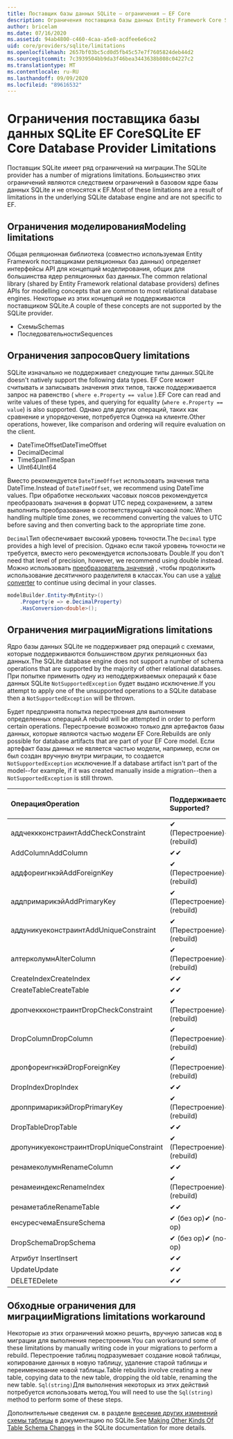 ```yaml
---
title: Поставщик базы данных SQLite — ограничения — EF Core
description: Ограничения поставщика базы данных Entity Framework Core SQLite по сравнению с другими поставщиками
author: bricelam
ms.date: 07/16/2020
ms.assetid: 94ab4800-c460-4caa-a5e8-acdfee6e6ce2
uid: core/providers/sqlite/limitations
ms.openlocfilehash: 2657bf03bc5cd0d5fb45c57e7f7605824deb44d2
ms.sourcegitcommit: 7c3939504bb9da3f46bea3443638b808c04227c2
ms.translationtype: MT
ms.contentlocale: ru-RU
ms.lasthandoff: 09/09/2020
ms.locfileid: "89616532"
---
```

# <a name="sqlite-ef-core-database-provider-limitations"></a><span data-ttu-id="11370-103">Ограничения поставщика базы данных SQLite EF Core</span><span class="sxs-lookup"><span data-stu-id="11370-103">SQLite EF Core Database Provider Limitations</span></span>

<span data-ttu-id="11370-104">Поставщик SQLite имеет ряд ограничений на миграции.</span><span class="sxs-lookup"><span data-stu-id="11370-104">The SQLite provider has a number of migrations limitations.</span></span> <span data-ttu-id="11370-105">Большинство этих ограничений являются следствием ограничений в базовом ядре базы данных SQLite и не относятся к EF.</span><span class="sxs-lookup"><span data-stu-id="11370-105">Most of these limitations are a result of limitations in the underlying SQLite database engine and are not specific to EF.</span></span>

## <a name="modeling-limitations"></a><span data-ttu-id="11370-106">Ограничения моделирования</span><span class="sxs-lookup"><span data-stu-id="11370-106">Modeling limitations</span></span>

<span data-ttu-id="11370-107">Общая реляционная библиотека (совместно используемая Entity Framework поставщиками реляционных баз данных) определяет интерфейсы API для концепций моделирования, общих для большинства ядер реляционных баз данных.</span><span class="sxs-lookup"><span data-stu-id="11370-107">The common relational library (shared by Entity Framework relational database providers) defines APIs for modelling concepts that are common to most relational database engines.</span></span> <span data-ttu-id="11370-108">Некоторые из этих концепций не поддерживаются поставщиком SQLite.</span><span class="sxs-lookup"><span data-stu-id="11370-108">A couple of these concepts are not supported by the SQLite provider.</span></span>

* <span data-ttu-id="11370-109">Схемы</span><span class="sxs-lookup"><span data-stu-id="11370-109">Schemas</span></span>
* <span data-ttu-id="11370-110">Последовательности</span><span class="sxs-lookup"><span data-stu-id="11370-110">Sequences</span></span>

## <a name="query-limitations"></a><span data-ttu-id="11370-111">Ограничения запросов</span><span class="sxs-lookup"><span data-stu-id="11370-111">Query limitations</span></span>

<span data-ttu-id="11370-112">SQLite изначально не поддерживает следующие типы данных.</span><span class="sxs-lookup"><span data-stu-id="11370-112">SQLite doesn't natively support the following data types.</span></span> <span data-ttu-id="11370-113">EF Core может считывать и записывать значения этих типов, также поддерживается запрос на равенство ( `where e.Property == value` ).</span><span class="sxs-lookup"><span data-stu-id="11370-113">EF Core can read and write values of these types, and querying for equality (`where e.Property == value`) is also supported.</span></span> <span data-ttu-id="11370-114">Однако для других операций, таких как сравнение и упорядочение, потребуется Оценка на клиенте.</span><span class="sxs-lookup"><span data-stu-id="11370-114">Other operations, however, like comparison and ordering will require evaluation on the client.</span></span>

* <span data-ttu-id="11370-115">DateTimeOffset</span><span class="sxs-lookup"><span data-stu-id="11370-115">DateTimeOffset</span></span>
* <span data-ttu-id="11370-116">Decimal</span><span class="sxs-lookup"><span data-stu-id="11370-116">Decimal</span></span>
* <span data-ttu-id="11370-117">TimeSpan</span><span class="sxs-lookup"><span data-stu-id="11370-117">TimeSpan</span></span>
* <span data-ttu-id="11370-118">UInt64</span><span class="sxs-lookup"><span data-stu-id="11370-118">UInt64</span></span>

<span data-ttu-id="11370-119">Вместо рекомендуется `DateTimeOffset` использовать значения типа DateTime.</span><span class="sxs-lookup"><span data-stu-id="11370-119">Instead of `DateTimeOffset`, we recommend using DateTime values.</span></span> <span data-ttu-id="11370-120">При обработке нескольких часовых поясов рекомендуется преобразовать значения в формат UTC перед сохранением, а затем выполнить преобразование в соответствующий часовой пояс.</span><span class="sxs-lookup"><span data-stu-id="11370-120">When handling multiple time zones, we recommend converting the values to UTC before saving and then converting back to the appropriate time zone.</span></span>

<span data-ttu-id="11370-121">`Decimal`Тип обеспечивает высокий уровень точности.</span><span class="sxs-lookup"><span data-stu-id="11370-121">The `Decimal` type provides a high level of precision.</span></span> <span data-ttu-id="11370-122">Однако если такой уровень точности не требуется, вместо него рекомендуется использовать Double.</span><span class="sxs-lookup"><span data-stu-id="11370-122">If you don't need that level of precision, however, we recommend using double instead.</span></span> <span data-ttu-id="11370-123">Можно использовать [преобразователь значений](xref:core/modeling/value-conversions) , чтобы продолжить использование десятичного разделителя в классах.</span><span class="sxs-lookup"><span data-stu-id="11370-123">You can use a [value converter](xref:core/modeling/value-conversions) to continue using decimal in your classes.</span></span>

``` csharp
modelBuilder.Entity<MyEntity>()
    .Property(e => e.DecimalProperty)
    .HasConversion<double>();
```

## <a name="migrations-limitations"></a><span data-ttu-id="11370-124">Ограничения миграции</span><span class="sxs-lookup"><span data-stu-id="11370-124">Migrations limitations</span></span>

<span data-ttu-id="11370-125">Ядро базы данных SQLite не поддерживает ряд операций с схемами, которые поддерживаются большинством других реляционных баз данных.</span><span class="sxs-lookup"><span data-stu-id="11370-125">The SQLite database engine does not support a number of schema operations that are supported by the majority of other relational databases.</span></span> <span data-ttu-id="11370-126">При попытке применить одну из неподдерживаемых операций к базе данных SQLite `NotSupportedException` будет выдано исключение.</span><span class="sxs-lookup"><span data-stu-id="11370-126">If you attempt to apply one of the unsupported operations to a SQLite database then a `NotSupportedException` will be thrown.</span></span>

<span data-ttu-id="11370-127">Будет предпринята попытка перестроения для выполнения определенных операций.</span><span class="sxs-lookup"><span data-stu-id="11370-127">A rebuild will be attempted in order to perform certain operations.</span></span> <span data-ttu-id="11370-128">Перестроение возможно только для артефактов базы данных, которые являются частью модели EF Core.</span><span class="sxs-lookup"><span data-stu-id="11370-128">Rebuilds are only possible for database artifacts that are part of your EF Core model.</span></span> <span data-ttu-id="11370-129">Если артефакт базы данных не является частью модели, например, если он был создан вручную внутри миграции, то создается `NotSupportedException` исключение.</span><span class="sxs-lookup"><span data-stu-id="11370-129">If a database artifact isn't part of the model--for example, if it was created manually inside a migration--then a `NotSupportedException` is still thrown.</span></span>

| <span data-ttu-id="11370-130">Операция</span><span class="sxs-lookup"><span data-stu-id="11370-130">Operation</span></span>            | <span data-ttu-id="11370-131">Поддерживается?</span><span class="sxs-lookup"><span data-stu-id="11370-131">Supported?</span></span>  | <span data-ttu-id="11370-132">Требуется версия</span><span class="sxs-lookup"><span data-stu-id="11370-132">Requires version</span></span> |
|:---------------------|:------------|:-----------------|
| <span data-ttu-id="11370-133">аддчеккконстраинт</span><span class="sxs-lookup"><span data-stu-id="11370-133">AddCheckConstraint</span></span>   | <span data-ttu-id="11370-134">✔ (Перестроение)</span><span class="sxs-lookup"><span data-stu-id="11370-134">✔ (rebuild)</span></span> | <span data-ttu-id="11370-135">5.0</span><span class="sxs-lookup"><span data-stu-id="11370-135">5.0</span></span>              |
| <span data-ttu-id="11370-136">AddColumn</span><span class="sxs-lookup"><span data-stu-id="11370-136">AddColumn</span></span>            | <span data-ttu-id="11370-137">✔</span><span class="sxs-lookup"><span data-stu-id="11370-137">✔</span></span>           | <span data-ttu-id="11370-138">1.0</span><span class="sxs-lookup"><span data-stu-id="11370-138">1.0</span></span>              |
| <span data-ttu-id="11370-139">аддфореигнкэй</span><span class="sxs-lookup"><span data-stu-id="11370-139">AddForeignKey</span></span>        | <span data-ttu-id="11370-140">✔ (Перестроение)</span><span class="sxs-lookup"><span data-stu-id="11370-140">✔ (rebuild)</span></span> | <span data-ttu-id="11370-141">5.0</span><span class="sxs-lookup"><span data-stu-id="11370-141">5.0</span></span>              |
| <span data-ttu-id="11370-142">аддпримарикэй</span><span class="sxs-lookup"><span data-stu-id="11370-142">AddPrimaryKey</span></span>        | <span data-ttu-id="11370-143">✔ (Перестроение)</span><span class="sxs-lookup"><span data-stu-id="11370-143">✔ (rebuild)</span></span> | <span data-ttu-id="11370-144">5.0</span><span class="sxs-lookup"><span data-stu-id="11370-144">5.0</span></span>              |
| <span data-ttu-id="11370-145">аддуникуеконстраинт</span><span class="sxs-lookup"><span data-stu-id="11370-145">AddUniqueConstraint</span></span>  | <span data-ttu-id="11370-146">✔ (Перестроение)</span><span class="sxs-lookup"><span data-stu-id="11370-146">✔ (rebuild)</span></span> | <span data-ttu-id="11370-147">5.0</span><span class="sxs-lookup"><span data-stu-id="11370-147">5.0</span></span>              |
| <span data-ttu-id="11370-148">алтерколумн</span><span class="sxs-lookup"><span data-stu-id="11370-148">AlterColumn</span></span>          | <span data-ttu-id="11370-149">✔ (Перестроение)</span><span class="sxs-lookup"><span data-stu-id="11370-149">✔ (rebuild)</span></span> | <span data-ttu-id="11370-150">5.0</span><span class="sxs-lookup"><span data-stu-id="11370-150">5.0</span></span>              |
| <span data-ttu-id="11370-151">CreateIndex</span><span class="sxs-lookup"><span data-stu-id="11370-151">CreateIndex</span></span>          | <span data-ttu-id="11370-152">✔</span><span class="sxs-lookup"><span data-stu-id="11370-152">✔</span></span>           | <span data-ttu-id="11370-153">1.0</span><span class="sxs-lookup"><span data-stu-id="11370-153">1.0</span></span>              |
| <span data-ttu-id="11370-154">CreateTable</span><span class="sxs-lookup"><span data-stu-id="11370-154">CreateTable</span></span>          | <span data-ttu-id="11370-155">✔</span><span class="sxs-lookup"><span data-stu-id="11370-155">✔</span></span>           | <span data-ttu-id="11370-156">1.0</span><span class="sxs-lookup"><span data-stu-id="11370-156">1.0</span></span>              |
| <span data-ttu-id="11370-157">дропчеккконстраинт</span><span class="sxs-lookup"><span data-stu-id="11370-157">DropCheckConstraint</span></span>  | <span data-ttu-id="11370-158">✔ (Перестроение)</span><span class="sxs-lookup"><span data-stu-id="11370-158">✔ (rebuild)</span></span> | <span data-ttu-id="11370-159">5.0</span><span class="sxs-lookup"><span data-stu-id="11370-159">5.0</span></span>              |
| <span data-ttu-id="11370-160">DropColumn</span><span class="sxs-lookup"><span data-stu-id="11370-160">DropColumn</span></span>           | <span data-ttu-id="11370-161">✔ (Перестроение)</span><span class="sxs-lookup"><span data-stu-id="11370-161">✔ (rebuild)</span></span> | <span data-ttu-id="11370-162">5.0</span><span class="sxs-lookup"><span data-stu-id="11370-162">5.0</span></span>              |
| <span data-ttu-id="11370-163">дропфореигнкэй</span><span class="sxs-lookup"><span data-stu-id="11370-163">DropForeignKey</span></span>       | <span data-ttu-id="11370-164">✔ (Перестроение)</span><span class="sxs-lookup"><span data-stu-id="11370-164">✔ (rebuild)</span></span> | <span data-ttu-id="11370-165">5.0</span><span class="sxs-lookup"><span data-stu-id="11370-165">5.0</span></span>              |
| <span data-ttu-id="11370-166">DropIndex</span><span class="sxs-lookup"><span data-stu-id="11370-166">DropIndex</span></span>            | <span data-ttu-id="11370-167">✔</span><span class="sxs-lookup"><span data-stu-id="11370-167">✔</span></span>           | <span data-ttu-id="11370-168">1.0</span><span class="sxs-lookup"><span data-stu-id="11370-168">1.0</span></span>              |
| <span data-ttu-id="11370-169">дроппримарикэй</span><span class="sxs-lookup"><span data-stu-id="11370-169">DropPrimaryKey</span></span>       | <span data-ttu-id="11370-170">✔ (Перестроение)</span><span class="sxs-lookup"><span data-stu-id="11370-170">✔ (rebuild)</span></span> | <span data-ttu-id="11370-171">5.0</span><span class="sxs-lookup"><span data-stu-id="11370-171">5.0</span></span>              |
| <span data-ttu-id="11370-172">DropTable</span><span class="sxs-lookup"><span data-stu-id="11370-172">DropTable</span></span>            | <span data-ttu-id="11370-173">✔</span><span class="sxs-lookup"><span data-stu-id="11370-173">✔</span></span>           | <span data-ttu-id="11370-174">1.0</span><span class="sxs-lookup"><span data-stu-id="11370-174">1.0</span></span>              |
| <span data-ttu-id="11370-175">дропуникуеконстраинт</span><span class="sxs-lookup"><span data-stu-id="11370-175">DropUniqueConstraint</span></span> | <span data-ttu-id="11370-176">✔ (Перестроение)</span><span class="sxs-lookup"><span data-stu-id="11370-176">✔ (rebuild)</span></span> | <span data-ttu-id="11370-177">5.0</span><span class="sxs-lookup"><span data-stu-id="11370-177">5.0</span></span>              |
| <span data-ttu-id="11370-178">ренамеколумн</span><span class="sxs-lookup"><span data-stu-id="11370-178">RenameColumn</span></span>         | <span data-ttu-id="11370-179">✔</span><span class="sxs-lookup"><span data-stu-id="11370-179">✔</span></span>           | <span data-ttu-id="11370-180">2.2.2</span><span class="sxs-lookup"><span data-stu-id="11370-180">2.2.2</span></span>            |
| <span data-ttu-id="11370-181">ренамеиндекс</span><span class="sxs-lookup"><span data-stu-id="11370-181">RenameIndex</span></span>          | <span data-ttu-id="11370-182">✔ (Перестроение)</span><span class="sxs-lookup"><span data-stu-id="11370-182">✔ (rebuild)</span></span> | <span data-ttu-id="11370-183">2.1</span><span class="sxs-lookup"><span data-stu-id="11370-183">2.1</span></span>              |
| <span data-ttu-id="11370-184">ренаметабле</span><span class="sxs-lookup"><span data-stu-id="11370-184">RenameTable</span></span>          | <span data-ttu-id="11370-185">✔</span><span class="sxs-lookup"><span data-stu-id="11370-185">✔</span></span>           | <span data-ttu-id="11370-186">1.0</span><span class="sxs-lookup"><span data-stu-id="11370-186">1.0</span></span>              |
| <span data-ttu-id="11370-187">енсуресчема</span><span class="sxs-lookup"><span data-stu-id="11370-187">EnsureSchema</span></span>         | <span data-ttu-id="11370-188">✔ (без op)</span><span class="sxs-lookup"><span data-stu-id="11370-188">✔ (no-op)</span></span>   | <span data-ttu-id="11370-189">2.0</span><span class="sxs-lookup"><span data-stu-id="11370-189">2.0</span></span>              |
| <span data-ttu-id="11370-190">DropSchema</span><span class="sxs-lookup"><span data-stu-id="11370-190">DropSchema</span></span>           | <span data-ttu-id="11370-191">✔ (без op)</span><span class="sxs-lookup"><span data-stu-id="11370-191">✔ (no-op)</span></span>   | <span data-ttu-id="11370-192">2.0</span><span class="sxs-lookup"><span data-stu-id="11370-192">2.0</span></span>              |
| <span data-ttu-id="11370-193">Атрибут Insert</span><span class="sxs-lookup"><span data-stu-id="11370-193">Insert</span></span>               | <span data-ttu-id="11370-194">✔</span><span class="sxs-lookup"><span data-stu-id="11370-194">✔</span></span>           | <span data-ttu-id="11370-195">2.0</span><span class="sxs-lookup"><span data-stu-id="11370-195">2.0</span></span>              |
| <span data-ttu-id="11370-196">Update</span><span class="sxs-lookup"><span data-stu-id="11370-196">Update</span></span>               | <span data-ttu-id="11370-197">✔</span><span class="sxs-lookup"><span data-stu-id="11370-197">✔</span></span>           | <span data-ttu-id="11370-198">2.0</span><span class="sxs-lookup"><span data-stu-id="11370-198">2.0</span></span>              |
| <span data-ttu-id="11370-199">DELETE</span><span class="sxs-lookup"><span data-stu-id="11370-199">Delete</span></span>               | <span data-ttu-id="11370-200">✔</span><span class="sxs-lookup"><span data-stu-id="11370-200">✔</span></span>           | <span data-ttu-id="11370-201">2.0</span><span class="sxs-lookup"><span data-stu-id="11370-201">2.0</span></span>              |

## <a name="migrations-limitations-workaround"></a><span data-ttu-id="11370-202">Обходные ограничения для миграции</span><span class="sxs-lookup"><span data-stu-id="11370-202">Migrations limitations workaround</span></span>

<span data-ttu-id="11370-203">Некоторые из этих ограничений можно решить, вручную записав код в миграции для выполнения перестроения.</span><span class="sxs-lookup"><span data-stu-id="11370-203">You can workaround some of these limitations by manually writing code in your migrations to perform a rebuild.</span></span> <span data-ttu-id="11370-204">Перестроение таблиц подразумевает создание новой таблицы, копирование данных в новую таблицу, удаление старой таблицы и переименование новой таблицы.</span><span class="sxs-lookup"><span data-stu-id="11370-204">Table rebuilds involve creating a new table, copying data to the new table, dropping the old table, renaming the new table.</span></span> <span data-ttu-id="11370-205">`Sql(string)`Для выполнения некоторых из этих действий потребуется использовать метод.</span><span class="sxs-lookup"><span data-stu-id="11370-205">You will need to use the `Sql(string)` method to perform some of these steps.</span></span>

<span data-ttu-id="11370-206">Дополнительные сведения см. в разделе [внесение других изменений схемы таблицы](https://sqlite.org/lang_altertable.html#otheralter) в документацию по SQLite.</span><span class="sxs-lookup"><span data-stu-id="11370-206">See [Making Other Kinds Of Table Schema Changes](https://sqlite.org/lang_altertable.html#otheralter) in the SQLite documentation for more details.</span></span>
